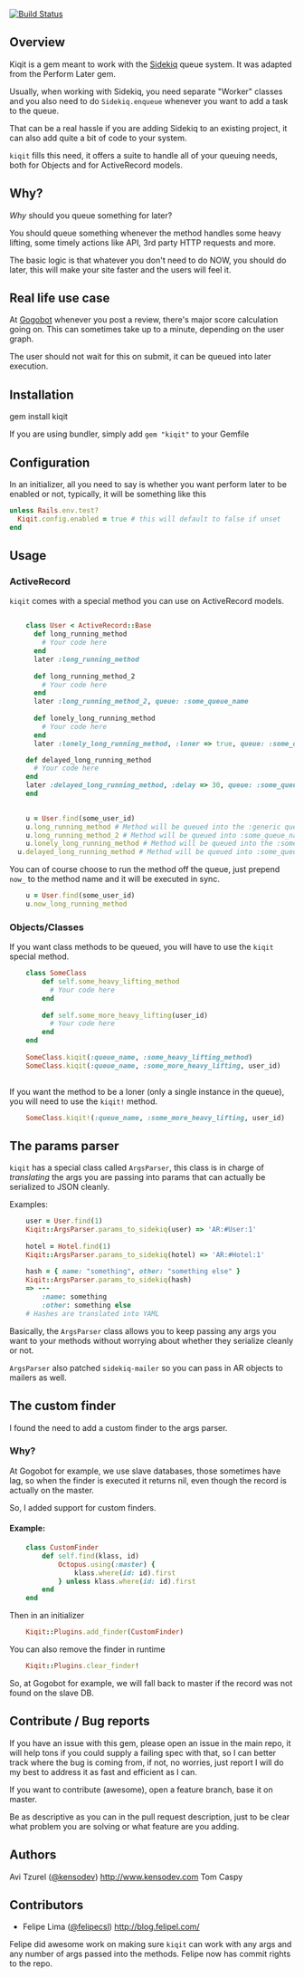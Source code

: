 [![Build Status](https://secure.travis-ci.org/KensoDev/kiqit.png)](https://secure.travis-ci.org/KensoDev/kiqit)

## Overview
Kiqit is a gem meant to work with the [Sidekiq](http://github.com/mperham/sidekiq) queue system. It was adapted from the Perform Later gem.

Usually, when working with Sidekiq, you need separate "Worker" classes and you also need to do `Sidekiq.enqueue` whenever you want to add a task to the queue.

That can be a real hassle if you are adding Sidekiq to an existing project, it can also add quite a bit of code to your system.

`kiqit` fills this need, it offers a suite to handle all of your queuing needs, both for Objects and for ActiveRecord models.

## Why?
*Why* should you queue something for later?

You should queue something whenever the method handles some heavy lifting, some timely actions like API, 3rd party HTTP requests and more.

The basic logic is that whatever you don't need to do NOW, you should do later, this will make your site faster and the users will feel it.

## Real life use case
At [Gogobot](http://gogobot.com) whenever you post a review, there's major score calculation going on. This can sometimes take up to a minute, depending on the user graph.

The user should not wait for this on submit, it can be queued into later execution.

## Installation
gem install kiqit

If you are using bundler, simply add
`gem "kiqit"` to your Gemfile


## Configuration
In an initializer, all you need to say is whether you want perform later to be enabled or not, typically, it will be something like this

```ruby
unless Rails.env.test?
  Kiqit.config.enabled = true # this will default to false if unset
end
```

## Usage

### ActiveRecord

`kiqit` comes with a special method you can use on ActiveRecord models.


```ruby

	class User < ActiveRecord::Base
	  def long_running_method
	    # Your code here
	  end
	  later :long_running_method
	
	  def long_running_method_2
	    # Your code here
	  end
	  later :long_running_method_2, queue: :some_queue_name
	
	  def lonely_long_running_method
	    # Your code here
	  end
	  later :lonely_long_running_method, :loner => true, queue: :some_queue_name

    def delayed_long_running_method
      # Your code here
    end
    later :delayed_long_running_method, :delay => 30, queue: :some_queue_name
	end
	
```

```ruby
	u = User.find(some_user_id)
	u.long_running_method # Method will be queued into the :generic queue
	u.long_running_method_2 # Method will be queued into :some_queue_name queue
	u.lonely_long_running_method # Method will be queued into the :some_queue_name queue, only a single instance of this method can exist in the queue.
  u.delayed_long_running_method # Method will be queued into :some_queue_name queue only after 30 seconds have passed.
```

You can of course choose to run the method off the queue, just prepend `now_` to the method name and it will be executed in sync.

```ruby
	u = User.find(some_user_id)
	u.now_long_running_method
```

### Objects/Classes

If you want class methods to be queued, you will have to use the `kiqit` special method.

```ruby
	class SomeClass
		def self.some_heavy_lifting_method
	  	  # Your code here
	  	end
	  	
		def self.some_more_heavy_lifting(user_id)
	  	  # Your code here
	  	end  	
	end
	
	SomeClass.kiqit(:queue_name, :some_heavy_lifting_method)
	SomeClass.kiqit(:queue_name, :some_more_heavy_lifting, user_id)
	

```

If you want the method to be a loner (only a single instance in the queue), you will need to use the `kiqit!` method.

```ruby
	SomeClass.kiqit!(:queue_name, :some_more_heavy_lifting, user_id)
```

## The params parser
`kiqit` has a special class called `ArgsParser`, this class is in charge of *translating* the args you are passing into params that can actually be serialized to JSON cleanly.

Examples:

```ruby
	user = User.find(1)
	Kiqit::ArgsParser.params_to_sidekiq(user) => 'AR:#User:1'
	
	hotel = Hotel.find(1)
	Kiqit::ArgsParser.params_to_sidekiq(hotel) => 'AR:#Hotel:1'
	
	hash = { name: "something", other: "something else" }
	Kiqit::ArgsParser.params_to_sidekiq(hash) 
	=> ---
		:name: something
		:other: something else
	# Hashes are translated into YAML
```

Basically, the `ArgsParser` class allows you to keep passing any args you want to your methods without worrying about whether they serialize cleanly or not.

`ArgsParser` also patched `sidekiq-mailer` so you can pass in AR objects to mailers as well.

## The custom finder
I found the need to add a custom finder to the args parser.

### Why?
At Gogobot for example, we use slave databases, those sometimes have lag, so when the finder is executed it returns nil, even though the record is actually on the master.

So, I added support for custom finders.

#### Example:

```ruby
	class CustomFinder
		def self.find(klass, id)
			Octopus.using(:master) {
				klass.where(id: id).first
			} unless klass.where(id: id).first
		end
	end
```

Then in an initializer

```ruby
	Kiqit::Plugins.add_finder(CustomFinder)
```

You can also remove the finder in runtime

```ruby
	Kiqit::Plugins.clear_finder!
```

So, at Gogobot for example, we will fall back to master if the record was not found on the slave DB.

 
## Contribute / Bug reports

If you have an issue with this gem, please open an issue in the main repo, it will help tons if you could supply a failing spec with that, so I can better track where the bug is coming from, if not, no worries, just report I will do my best to address it as fast and efficient as I can.

If you want to contribute (awesome), open a feature branch, base it on master.

Be as descriptive as you can in the pull request description, just to be clear what problem you are solving or what feature are you adding.

## Authors

Avi Tzurel ([@kensodev](http://twitter.com/kensodev)) http://www.kensodev.com
Tom Caspy

## Contributors

* Felipe Lima ([@felipecsl](http://twitter.com/felipecsl)) 
http://blog.felipel.com/

Felipe did awesome work on making sure `kiqit` can work with any args and any number of args passed into the methods.
Felipe now has commit rights to the repo.
